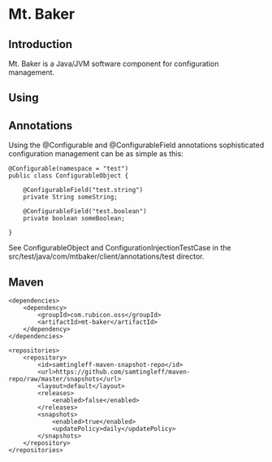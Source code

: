 # Mt. Baker #

## Introduction ##

Mt. Baker is a Java/JVM software component for configuration management.

## Using ##

## Annotations ##

Using the @Configurable and @ConfigurableField annotations sophisticated configuration management can be as simple as this:

    @Configurable(namespace = "test")
    public class ConfigurableObject {

    	@ConfigurableField("test.string")
    	private String someString;

    	@ConfigurableField("test.boolean")
    	private boolean someBoolean;

    }

See ConfigurableObject and ConfigurationInjectionTestCase in the src/test/java/com/mtbaker/client/annotations/test director.

## Maven ##

    <dependencies>
        <dependency>
            <groupId>com.rubicon.oss</groupId>
            <artifactId>mt-baker</artifactId>
        </dependency>
    </dependencies>

    <repositories>
        <repository>
            <id>samtingleff-maven-snapshot-repo</id>
            <url>https://github.com/samtingleff/maven-repo/raw/master/snapshots</url>
            <layout>default</layout>
            <releases>
                <enabled>false</enabled>
            </releases>
            <snapshots>
                <enabled>true</enabled>
                <updatePolicy>daily</updatePolicy>
            </snapshots>
        </repository>
    </repositories>